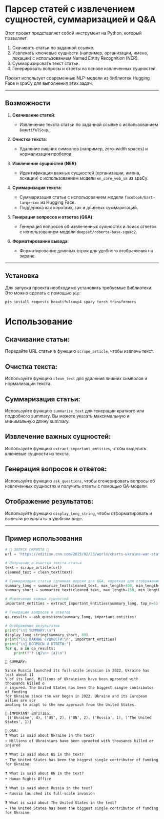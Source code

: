  # Парсер статей с извлечением сущностей, суммаризацией и Q&A

Этот проект представляет собой инструмент на Python, который позволяет:
1. Скачивать статьи по заданной ссылке.
2. Извлекать ключевые сущности (например, организации, имена, локации) с использованием Named Entity Recognition (NER).
3. Суммаризировать текст статьи.
4. Генерировать вопросы и ответы на основе извлеченных сущностей.

Проект использует современные NLP-модели из библиотек Hugging Face и spaCy для выполнения этих задач.

---

## Возможности

1. **Скачивание статей**:
   - Извлечение текста статьи по заданной ссылке с использованием `BeautifulSoup`.

2. **Очистка текста**:
   - Удаление лишних символов (например, zero-width spaces) и нормализация пробелов.

3. **Извлечение сущностей (NER)**:
   - Идентификация важных сущностей (организации, имена, локации) с использованием модели `en_core_web_sm` из spaCy.

4. **Суммаризация текста**:
   - Суммаризация статьи с использованием модели `facebook/bart-large-cnn` из Hugging Face.
   - Поддержка как коротких, так и длинных суммаризаций.

5. **Генерация вопросов и ответов (Q&A)**:
   - Генерация вопросов об извлеченных сущностях и поиск ответов с использованием модели `deepset/roberta-base-squad2`.

6. **Форматирование вывода**:
   - Форматирование длинных строк для удобного отображения на экране.

---

## Установка

Для запуска проекта необходимо установить требуемые библиотеки. Это можно сделать с помощью `pip`:

```bash
pip install requests beautifulsoup4 spacy torch transformers
```

# Использование

## Скачивание статьи:
Передайте URL статьи в функцию `scrape_article`, чтобы извлечь текст.

## Очистка текста:
Используйте функцию `clean_text` для удаления лишних символов и нормализации текста.

## Суммаризация статьи:
Используйте функцию `summarize_text` для генерации краткого или подробного summary. Вы можете указать максимальную и минимальную длину summary.

## Извлечение важных сущностей:
Используйте функцию `extract_important_entities`, чтобы выделить ключевые сущности из текста.

## Генерация вопросов и ответов:
Используйте функцию `ask_questions`, чтобы сгенерировать вопросы об извлеченных сущностях и получить ответы с помощью QA-модели.

## Отображение результатов:
Используйте функцию `display_long_string`, чтобы отформатировать и вывести результаты в удобном виде.

---

## Пример использования

```python
# 🔹 ЗАПУСК СКРИПТА 🔹
url = 'https://edition.cnn.com/2025/02/23/world/charts-ukraine-war-status-dg/index.html?iid=cnn_buildContentRecirc_end_recirc'

# Получение и очистка текста статьи
text = scrape_article(url)
cleaned_text = clean_text(text)

# Суммаризация статьи (длинная версия для Q&A, короткая для отображения)
summary_long = summarize_text(cleaned_text, max_length=400, min_length=300)
summary_short = summarize_text(cleaned_text, max_length=150, min_length=70)

# Извлечение важных сущностей
important_entities = extract_important_entities(summary_long, top_n=5)

# Генерация вопросов и ответов
qa_results = ask_questions(summary_long, important_entities)

# Отображение результатов
print("\n🔹 SUMMARY:\n")
display_long_string(summary_short, 80)
print("\n🔹 ВАЖНЫЕ СУЩНОСТИ:\n", important_entities)
print("\n🔹 ВОПРОСЫ И ОТВЕТЫ:")
for q, a in qa_results:
    print(f"❓ {q}\n➡️ {a}\n")
```

```output
🔹 SUMMARY:

Since Russia launched its full-scale invasion in 2022, Ukraine has lost about 11
% of its land. Millions of Ukrainians have been uprooted with thousands killed o
r injured. The United States has been the biggest single contributor of funding 
for Ukraine since the war began in 2022. Ukraine and its European allies are scr
ambling to adapt to the new approach from the United States.

🔹 IMPORTANT ENTITIES:
 [('Ukraine', 4), ('US', 2), ('UN', 2), ('Russia', 1), ('The United States', 1)]

🔹 Q&A:
❓ What is said about Ukraine in the text?
➡️ Millions of Ukrainians have been uprooted with thousands killed or injured

❓ What is said about US in the text?
➡️ The United States has been the biggest single contributor of funding for Ukraine

❓ What is said about UN in the text?
➡️ Human Rights Office

❓ What is said about Russia in the text?
➡️ Russia launched its full-scale invasion

❓ What is said about The United States in the text?
➡️ The United States has been the biggest single contributor of funding for Ukraine
